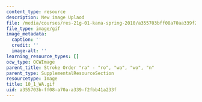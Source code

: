 ```yaml
---
content_type: resource
description: New image Uplaod
file: /media/courses/res-21g-01-kana-spring-2010/a355703bff08a70aa339f2fbb41a233f_10_1_WA.gif
file_type: image/gif
image_metadata:
  caption: ''
  credit: ''
  image-alt: ''
learning_resource_types: []
ocw_type: OCWImage
parent_title: Stroke Order "ra" - "ro", "wa", "wo", "n"
parent_type: SupplementalResourceSection
resourcetype: Image
title: 10_1_WA.gif
uid: a355703b-ff08-a70a-a339-f2fbb41a233f
---
```


